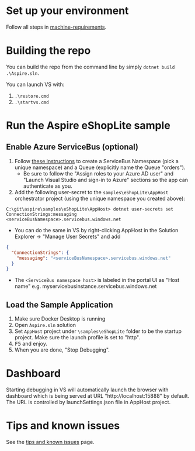 # Set up your environment

Follow all steps in [machine-requirements](machine-requirements.md).

# Building the repo

You can build the repo from the command line by simply `dotnet build .\Aspire.sln`.

You can launch VS with:

1. `.\restore.cmd`
2. `.\startvs.cmd`

# Run the Aspire eShopLite sample

## Enable Azure ServiceBus (optional)

1. Follow [these instructions](https://learn.microsoft.com/azure/service-bus-messaging/service-bus-dotnet-get-started-with-queues?tabs=passwordless#create-a-namespace-in-the-azure-portal) to create a ServiceBus Namespace (pick a unique namespace) and a Queue (explicitly name the Queue "orders").
    - Be sure to follow the "Assign roles to your Azure AD user" and "Launch Visual Studio and sign-in to Azure" sections so the app can authenticate as you.
2. Add the following user-secret to the `samples\eShopLite\AppHost` orchestrator project (using the unique namespace you created above):

```shell
C:\git\aspire\samples\eShopLite\AppHost> dotnet user-secrets set ConnectionStrings:messaging <serviceBusNamespace>.servicebus.windows.net
```

- You can do the same in VS by right-clicking AppHost in the Solution Explorer -> "Manage User Secrets" and add

```json
{
  "ConnectionStrings": {
    "messaging": "<serviceBusNamespace>.servicebus.windows.net"
  }
}
```

- The `<ServiceBus namespace host>` is labeled in the portal UI as "Host name" e.g. myservicebusinstance.servicebus.windows.net

## Load the Sample Application

1. Make sure Docker Desktop is running
2. Open `Aspire.sln` solution
3. Set `AppHost` project under `\samples\eShopLite` folder to be the startup project. Make sure the launch profile is set to "http".
4. <kbd>F5</kbd> and enjoy.
5. When you are done, "Stop Debugging".

# Dashboard

Starting debugging in VS will automatically launch the browser with dashboard which is being served at URL "http://localhost:15888" by default. The URL is controlled by launchSettings.json file in AppHost project.

# Tips and known issues

See the [tips and known issues](tips-and-known-issues.md) page.
